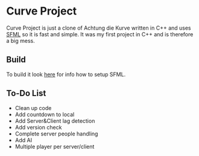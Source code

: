 Curve Project
===================
Curve Project is just a clone of Achtung die Kurve written in C++ and uses [SFML](https://github.com/LaurentGomila/SFML) so it is fast and simple. It was my first project in C++ and is therefore a big mess.

Build
-------
To build it look [here](http://sfml-dev.org/tutorials/2.1/) for info how to setup SFML.

To-Do List
----------------------------
* Clean up code
* Add countdown to local
* Add Server&Client lag detection
* Add version check
* Complete server people handling
* Add AI
* Multiple player per server/client
